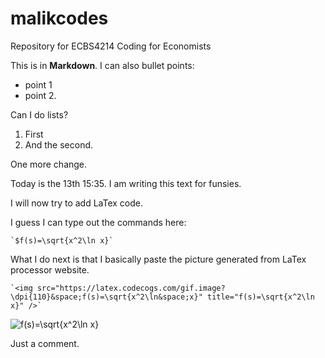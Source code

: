 # malikcodes
Repository for ECBS4214 Coding for Economists

This is in **Markdown**. I can also bullet points:
- point 1
- point 2.

Can I do lists?
1. First
2. And the second.

One more change. 

Today is the 13th 15:35. I am writing this text for funsies. 

I will now try to add LaTex code. 

I guess I can type out the commands here:

    `$f(s)=\sqrt{x^2\ln x}`

What I do next is that I basically paste the picture generated from LaTex processor website. 

    `<img src="https://latex.codecogs.com/gif.image?\dpi{110}&space;f(s)=\sqrt{x^2\ln&space;x}" title="f(s)=\sqrt{x^2\ln x}" />`

<img src="https://latex.codecogs.com/gif.image?\dpi{110}&space;f(s)=\sqrt{x^2\ln&space;x}" title="f(s)=\sqrt{x^2\ln x}" />

Just a comment. 